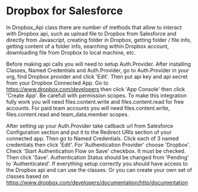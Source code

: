 # Dropbox for Salesforce

In Dropbox_Api class there are number of methods that allow to interact with Dropbox api, such as upload file to Dropbox from Salesforce and directly from Javascript, creating folder in Dropbox, getting folder / file info, getting content of a folder info, searching within Dropbox account, downloading file from Dropbox to local machine, etc.

Before making api calls you will need to setup Auth.Provider. After installing Classes, Named Credentials and Auth.Provider, go to Auth.Provider in your org, find Dropbox provider
and click 'Edit'. Then put api key and api secret from your Dropbox Connected App. Go to https://www.dropbox.com/developers then click 'App Console' then click 'Create App'. Be carefull with permission scopes. To make this integration fully work you will need files.content.write and files.content.read for free accounts. For paid team accounts you will need files.content.write, files.content.read and team_data.member scopes.

After setting up your Auth.Provider take callback url from Salesforce Configuration section and put it to the Redirect URIs section of your connected app. Then go to Named Credentials.
Click each of 3 named credentials then click 'Edit'. For 'Authentication Provider' choose 'Dropbox'. Check 'Start Authentication Flow on Save' checkbox. It must be checked. Then click 'Save'. Authentication Status should be changed from 'Pending' to 'Authenticated'. If everything setup correctly you should have access to the Dropbox api and can use the classes. Or you can create your own set of classes based on https://www.dropbox.com/developers/documentation/http/documentation


